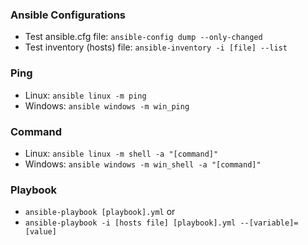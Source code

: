 ### Ansible Configurations
- Test ansible.cfg file: `ansible-config dump --only-changed`
- Test inventory (hosts) file: `ansible-inventory -i [file] --list`

### Ping
- Linux: `ansible linux -m ping`
- Windows: `ansible windows -m win_ping`

### Command
- Linux: `ansible linux -m shell -a "[command]"`
- Windows: `ansible windows -m win_shell -a "[command]"`

### Playbook
- `ansible-playbook [playbook].yml`
or
- `ansible-playbook -i [hosts file] [playbook].yml --[variable]=[value]`
